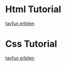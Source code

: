 # Html Tutorial
[tayfun erbilen](https://www.youtube.com/watch?v=jiCSs0Weiqk&t=54s)

# Css Tutorial
[tayfun erbilen](https://www.youtube.com/watch?v=XlDMdKznPhU&list=PLfAfrKyDRWrFYc77WNfwQpS9-DBBdir_I)
